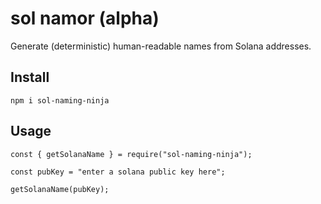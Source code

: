 # sol namor (alpha)

Generate (deterministic) human-readable names from Solana addresses.

## Install

`npm i sol-naming-ninja`

## Usage

```
const { getSolanaName } = require("sol-naming-ninja");

const pubKey = "enter a solana public key here";

getSolanaName(pubKey);
```
